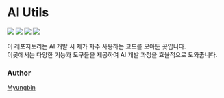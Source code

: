 # AI Utils
<img src="https://img.shields.io/badge/Python-3776AB?style=for-the-badge&logo=Python&logoColor=white"> <img src="https://img.shields.io/badge/Pytorch-EE4C2C?style=for-the-badge&logo=Pytorch&logoColor=white"> <img src="https://img.shields.io/badge/tensorflow-FF6F00?style=for-the-badge&logo=tensorflow&logoColor=white">
<img src="https://img.shields.io/badge/scikit--learn-F7931E?style=for-the-badge&logo=scikitlearn&logoColor=white">  

이 레포지토리는 AI 개발 시 제가 자주 사용하는 코드를 모아둔 곳입니다.  
이곳에서는 다양한 기능과 도구들을 제공하여 AI 개발 과정을 효율적으로 도와줍니다.  


### Author
[Myungbin](https://github.com/Myungbin)
